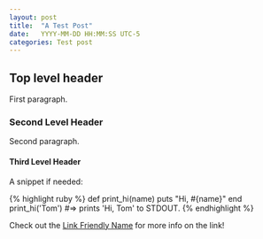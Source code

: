 ```yaml
---
layout: post
title:  "A Test Post"
date:   YYYY-MM-DD HH:MM:SS UTC-5  
categories: Test post
---
```


## Top level header

First paragraph.

### Second Level Header

Second paragraph.


#### Third Level Header

A snippet if needed:

{% highlight ruby %}
def print_hi(name)
  puts "Hi, #{name}"
end
print_hi('Tom')
#=> prints 'Hi, Tom' to STDOUT.
{% endhighlight %}

Check out the [Link Friendly Name][link-ref] for more info on the link!

[link-ref]: http://jason-c-daniels.net/
